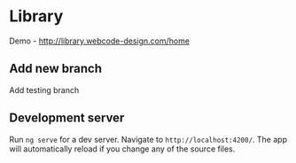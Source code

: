 # Library

Demo - http://library.webcode-design.com/home

## Add new branch
Add testing branch

## Development server

Run `ng serve` for a dev server. Navigate to `http://localhost:4200/`. The app will automatically reload if you change any of the source files.
